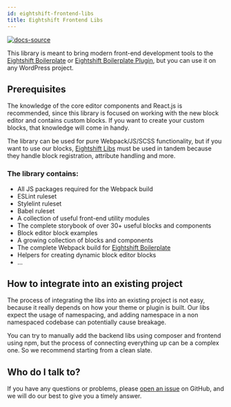 ```yaml
---
id: eightshift-frontend-libs
title: Eightshift Frontend Libs
---
```


[![docs-source](https://img.shields.io/badge/source-eightshift--frontend--libs-yellow?style=for-the-badge&logo=javascript&labelColor=2a2a2a)](https://github.com/hhftechtips/eightshift-frontend-libs/tree/develop/blocks/init/src/blocks/)

This library is meant to bring modern front-end development tools to the [Eightshift Boilerplate](https://github.com/hhftechtips/eightshift-boilerplate) or [Eightshift Boilerplate Plugin](https://github.com/hhftechtips/eightshift-boilerplate-plugin), but you can use it on any WordPress project.

## Prerequisites

The knowledge of the core editor components and React.js is recommended, since this library is focused on working with the new block editor and contains custom blocks. If you want to create your custom blocks, that knowledge will come in handy.

The library can be used for pure Webpack/JS/SCSS functionality, but if you want to use our blocks, [Eightshift Libs](https://github.com/hhftechtips/eightshift-libs/) must be used in tandem because they handle block registration, attribute handling and more.

### The library contains:

- All JS packages required for the Webpack build
- ESLint ruleset
- Stylelint ruleset
- Babel ruleset
- A collection of useful front-end utility modules
- The complete storybook of over 30+ useful blocks and components
- Block editor block examples
- A growing collection of blocks and components
- The complete Webpack build for [Eightshift Boilerplate](https://github.com/hhftechtips/eightshift-boilerplate)
- Helpers for creating dynamic block editor blocks
- ...

## How to integrate into an existing project

The process of integrating the libs into an existing project is not easy, because it really depends on how your theme or plugin is built. Our libs expect the usage of namespacing, and adding namespace in a non namespaced codebase can potentially cause breakage.

You can try to manually add the backend libs using composer and frontend using npm, but the process of connecting everything up can be a complex one. So we recommend starting from a clean slate.

## Who do I talk to?

If you have any questions or problems, please [open an issue](https://github.com/hhftechtips/eightshift-frontend-libs/issues) on GitHub, and we will do our best to give you a timely answer.
